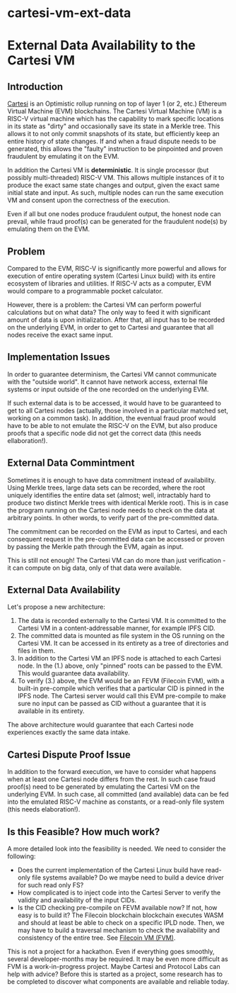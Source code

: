 # cartesi-vm-ext-data
# External Data Availability to the Cartesi VM

## Introduction

[Cartesi](https://cartesi.io) is an Optimistic rollup running on top of layer 1 (or 2, etc.) Ethereum Virtual Machine (EVM) blockchains. The Cartesi Virtual Machine (VM) is a RISC-V virtual machine which has the capability to mark specific locations in its state as "dirty" and occasionally save its state in a Merkle tree. This allows it to not only commit snapshots of its state, but efficiently keep an entire history of state changes. If and when a fraud dispute needs to be generated, this allows the "faulty" instruction to be pinpointed and proven fraudulent by emulating it on the EVM.

In addition the Cartesi VM is **deterministic**. It is single processor (but possibly multi-threaded) RISC-V VM. This allows multiple instances of it to produce the exact same state changes and output, given the exact same initial state and input. As such, multiple nodes can run the same execution VM and consent upon the correctness of the execution.

Even if all but one nodes produce fraudulent output, the honest node can prevail, while fraud proof(s) can be generated for the fraudulent node(s) by emulating them on the EVM. 

## Problem

Compared to the EVM, RISC-V is significantly more powerful and allows for execution of entire operating system (Cartesi Linux build) with its entire ecosystem of libraries and utilities. If RISC-V acts as a computer, EVM would compare to a programmable pocket calculator. 

However, there is a problem: the Cartesi VM can perform powerful calculations but on what data? The only way to feed it with significant amount of data is upon initialization. After that, all input has to be recorded on the underlying EVM, in order to get to Cartesi and guarantee that all nodes receive the exact same input.
## Implementation Issues

In order to guarantee determinism, the Cartesi VM cannot communicate with the "outside world". It cannot have network access, external file systems or input outside of the one recorded on the underlying EVM.

If such external data is to be accessed, it would have to be guaranteed to get to all Cartesi nodes (actually, those involved in a particular matched set, working on a common task). In addition, the eventual fraud proof would have to be able to not emulate the RISC-V on the EVM, but also produce proofs that a specific node did not get the correct data (this needs ellaboration!).
## External Data Commintment

Sometimes it is enough to have data commitment instead of availability. Using Merkle trees, large data sets can be recorded, where the root uniquely identifies the entire data set (almost; well, intractably hard to produce two distinct Merkle trees with identical Merkle root). This is in case the program running on the Cartesi node needs to check on the data at arbitrary points. In other words, to verify part of the pre-committed data.

The commitment can be recorded on the EVM as input to Cartesi, and each consequent request in the pre-committed data can be accessed or proven by passing the Merkle path through the EVM, again as input. 

This is still not enough! The Cartesi VM can do more than just verification - it can compute on big data, only of that data were available.
## External Data Availability

Let's propose a new architecture:

1. The data is recorded externally to the Cartesi VM. It is committed to the Cartesi VM in a content-addressable manner, for example IPFS CID.
2. The committed data is mounted as file system in the OS running on the Cartesi VM. It can be accessed in its entirety as a tree of directories and files in them.
3. In addition to the Cartesi VM an IPFS node is attached to each Cartesi node. In the (1.) above, only "pinned" roots can be passed to the EVM. This would guarantee data availability.
4. To verify (3.) above, the EVM would be an FEVM (Filecoin EVM), with a built-in pre-compile which verifies that a particular CID is pinned in the IPFS node. The Cartesi server would call this EVM pre-compile to make sure no input can be passed as CID without a guarantee that it is available in its entirety.

The above architecture would guarantee that each Cartesi node experiences exactly the same data intake.


## Cartesi Dispute Proof Issue

In addition to the forward execution, we have to consider what happens when at least one Cartesi node differs from the rest. In such case fraud proof(s) need to be generated by emulating the Cartesi VM on the underlying EVM. In such case, all committed (and available) data can be fed into the emulated RISC-V machine as constants, or a read-only file system (this needs elaboration!). 

## Is this Feasible? How much work?

A more detailed look into the feasibility is needed. We need to consider the following:

- Does the current implementation of the Cartesi Linux build have read-only file systems available? Do we maybe need to build a device driver for such read only FS?
- How complicated is to inject code into the Cartesi Server to verify the validity and availability of the input CIDs.
- Is the CID checking pre-compile on FEVM available now? If not, how easy is to build it? The Filecoin blockchain blockchain executes WASM and should at least be able to check on a specific IPLD node. Then, we may have to build a traversal mechanism to check the availability and consistency of the entire tree. See [Filecoin VM (FVM)](https://fvm.filecoin.io/).

This is not a project for a hackathon. Even if everything goes smoothly, several developer-months may be required. It may be even more difficult as FVM is a work-in-progress project. Maybe Cartesi and Protocol Labs can help with advice? Before this is started as a project, some research has to be completed to discover what components are available and reliable today.
